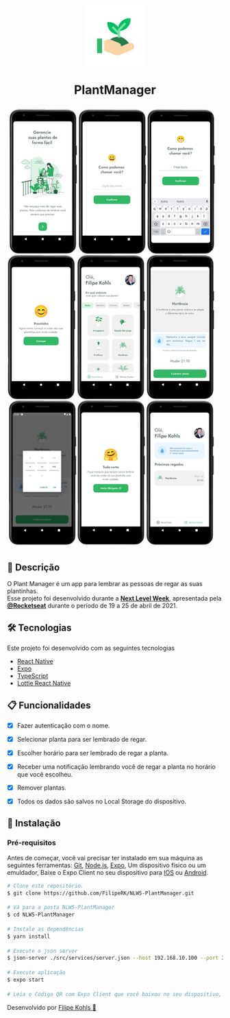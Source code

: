 <h1 align="center">
    <img alt="PlantManager" title="PlantManager" src="assets/icon.png" width=144 height=144 />
    <p>PlantManager</p>
</h1>

<img src="plantmanagerScreens.svg" />

## :page_facing_up: Descrição
O Plant Manager é um app para lembrar as pessoas de regar as suas plantinhas. <br/>
Esse projeto foi desenvolvido durante a **[Next Level Week](https://nextlevelweek.com/)**, apresentada pela **[@Rocketseat](https://github.com/Rocketseat)** durante o período de 19 a 25 de abril de 2021.

## 🛠 Tecnologias
Este projeto foi desenvolvido com as seguintes tecnologias

- [React Native](https://reactnative.dev/)
- [Expo](https://expo.io/)
- [TypeScript](https://www.typescriptlang.org/)
- [Lottie React Native](https://docs.expo.io/versions/latest/sdk/lottie/)

## :clipboard: Funcionalidades
- [x] Fazer autenticação com o nome.
- [x] Selecionar planta para ser lembrado de regar.
- [x] Escolher horário para ser lembrado de regar a planta.
- [x] Receber uma notificação lembrando você de regar a planta no horário que você escolheu.
- [x] Remover plantas.
- [x] Todos os dados são salvos no Local Storage do dispositivo.


## :closed_book: Instalação

### Pré-requisitos
Antes de começar, você vai precisar ter instalado em sua máquina as seguintes ferramentas:
[Git](https://git-scm.com), [Node.js](https://nodejs.org/en/), [Expo](https://expo.io/), Um dispositivo físico ou um emuldador, Baixe o Expo Client no seu dispositivo para [IOS](https://apps.apple.com/br/app/expo-go/id982107779) ou [Android](https://play.google.com/store/apps/details?id=host.exp.exponent).

```bash
# Clone este repositório.
$ git clone https://github.com/FilipeRK/NLW5-PlantManager.git

# Vá para a pasta NLW5-PlantManager
$ cd NLW5-PlantManager

# Instale as dependências
$ yarn install 

# Execute o json server
$ json-server ./src/services/server.json --host 192.168.10.100 --port 3333 //Troca o IP 192.168.10.100 para o IP do seu computador

# Execute aplicação
$ expo start

# Leia o Código QR com Expo Client que você baixou no seu dispositivo, não se esqueça de colocar o seu endereço ip lan no diretório ./src/services/api na baseURL.
```

<p >Desenvolvido por <a href="https://github.com/FilipeRK">Filipe Kohls 🚀</a>
